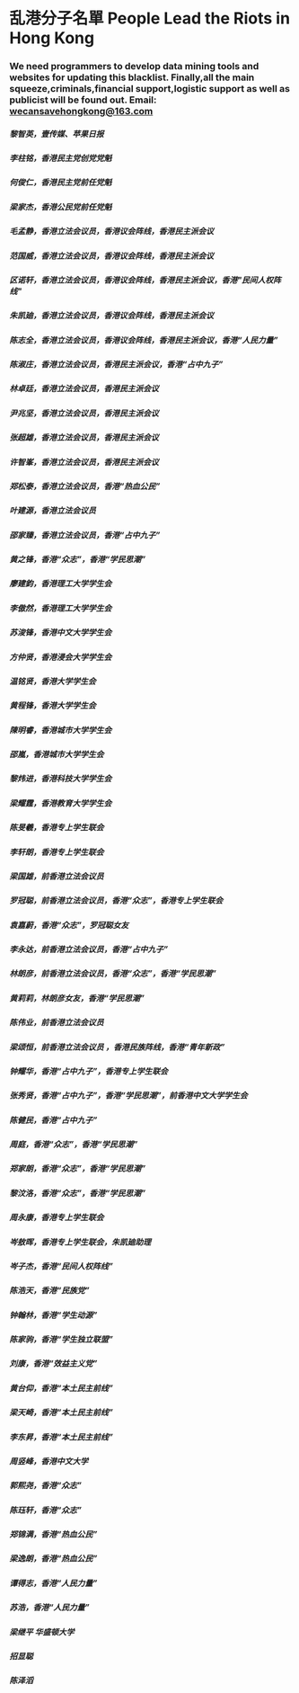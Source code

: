 # 乱港分子名單 People Lead the Riots in Hong Kong

### We need programmers to develop data mining tools and websites for updating this blacklist. Finally,all the main squeeze,criminals,financial support,logistic support as well as publicist will be found out. Email: wecansavehongkong@163.com

##### 黎智英，壹传媒、苹果日报
##### 李柱铭，香港民主党创党党魁
##### 何俊仁，香港民主党前任党魁
##### 梁家杰，香港公民党前任党魁
##### 毛孟静，香港立法会议员，香港议会阵线，香港民主派会议
##### 范国威，香港立法会议员，香港议会阵线，香港民主派会议
##### 区诺轩，香港立法会议员，香港议会阵线，香港民主派会议，香港"民间人权阵线"
##### 朱凯廸，香港立法会议员，香港议会阵线，香港民主派会议
##### 陈志全，香港立法会议员，香港议会阵线，香港民主派会议，香港“人民力量”
##### 陈淑庄，香港立法会议员，香港民主派会议，香港“占中九子”
##### 林卓廷，香港立法会议员，香港民主派会议
##### 尹兆坚，香港立法会议员，香港民主派会议
##### 张超雄，香港立法会议员，香港民主派会议
##### 许智峯，香港立法会议员，香港民主派会议
##### 郑松泰，香港立法会议员，香港“热血公民” 
##### 叶建源，香港立法会议员
##### 邵家臻，香港立法会议员，香港“占中九子”
##### 黄之锋，香港“众志”，香港“学民思潮”
##### 廖建鈞，香港理工大学学生会
##### 李傲然，香港理工大学学生会
##### 苏浚锋，香港中文大学学生会
##### 方仲贤，香港浸会大学学生会
##### 温铭贤，香港大学学生会
##### 黄程锋，香港大学学生会
##### 陳明睿，香港城市大学学生会
##### 邵嵐，香港城市大学学生会
##### 黎炜进，香港科技大学学生会
##### 梁耀霆，香港教育大学学生会
##### 陈旻羲，香港专上学生联会
##### 李轩朗，香港专上学生联会
##### 梁国雄，前香港立法会议员
##### 罗冠聪，前香港立法会议员，香港“众志”，香港专上学生联会
##### 袁嘉蔚，香港“众志”，罗冠聪女友
##### 李永达，前香港立法会议员，香港“占中九子”
##### 林朗彦，前香港立法会议员，香港“众志”，香港“学民思潮”
##### 黄莉莉，林朗彦女友，香港“学民思潮”
##### 陈伟业，前香港立法会议员
##### 梁颂恒，前香港立法会议员 ，香港民族阵线，香港“青年新政”
##### 钟耀华，香港“占中九子”，香港专上学生联会
##### 张秀贤，香港“占中九子”，香港“学民思潮”，前香港中文大学学生会
##### 陈健民，香港“占中九子”
##### 周庭，香港“众志”，香港“学民思潮”
##### 郑家朗，香港“众志”，香港“学民思潮”
##### 黎汶洛，香港“众志”，香港“学民思潮”
##### 周永康，香港专上学生联会
##### 岑敖晖，香港专上学生联会，朱凯廸助理
##### 岑子杰，香港“民间人权阵线”
##### 陈浩天，香港“民族党”
##### 钟翰林，香港“学生动源”
##### 陈家驹，香港“学生独立联盟”
##### 刘康，香港“效益主义党”
##### 黄台仰，香港“本土民主前线”
##### 梁天崎，香港“本土民主前线”
##### 李东昇，香港“本土民主前线”
##### 周竖峰，香港中文大学
##### 郭熙尧，香港“众志”
##### 陈珏轩，香港“众志”
##### 郑锦满，香港“热血公民”
##### 梁逸朗，香港“热血公民”
##### 谭得志，香港“人民力量”
##### 苏浩，香港“人民力量”
##### 梁继平 华盛顿大学
##### 招显聪
##### 陈泽滔
